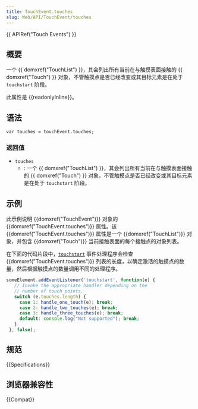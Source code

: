 ```yaml
---
title: TouchEvent.touches
slug: Web/API/TouchEvent/touches
---
```


{{ APIRef("Touch Events") }}

## 概要

一个 {{ domxref("TouchList") }}，其会列出所有当前在与触摸表面接触的 {{ domxref("Touch") }} 对象，不管触摸点是否已经改变或其目标元素是在处于 `touchstart` 阶段。

此属性是 {{readonlyInline}}。

## 语法

```plain
var touches = touchEvent.touches;
```

### 返回值

- `touches`
  - : 一个 {{ domxref("TouchList") }}，其会列出所有当前在与触摸表面接触的 {{ domxref("Touch") }} 对象，不管触摸点是否已经改变或其目标元素是在处于 `touchstart` 阶段。

## 示例

此示例说明 {{domxref("TouchEvent")}} 对象的 {{domxref("TouchEvent.touches")}} 属性。该{{domxref("TouchEvent.touches")}} 属性是一个 {{domxref("TouchList")}} 对象，并包含 {{domxref("Touch")}} 当前接触表面的每个接触点的对象列表。

在下面的代码片段中，[`touchstart`](/zh-CN/docs/Web/API/Element/touchstart_event) 事件处理程序会检查 {{domxref("TouchEvent.touches")}} 列表的长度，以确定激活的触摸点的数量，然后根据触摸点的数量调用不同的处理程序。

```js
someElement.addEventListener('touchstart', function(e) {
   // Invoke the appropriate handler depending on the
   // number of touch points.
   switch (e.touches.length) {
     case 1: handle_one_touch(e); break;
     case 2: handle_two_touches(e); break;
     case 3: handle_three_touches(e); break;
     default: console.log("Not supported"); break;
   }
 }, false);
```

## 规范

{{Specifications}}

## 浏览器兼容性

{{Compat}}
